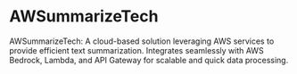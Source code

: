 # AWSummarizeTech
AWSummarizeTech: A cloud-based solution leveraging AWS services to provide efficient text summarization. Integrates seamlessly with AWS Bedrock, Lambda, and API Gateway for scalable and quick data processing.
